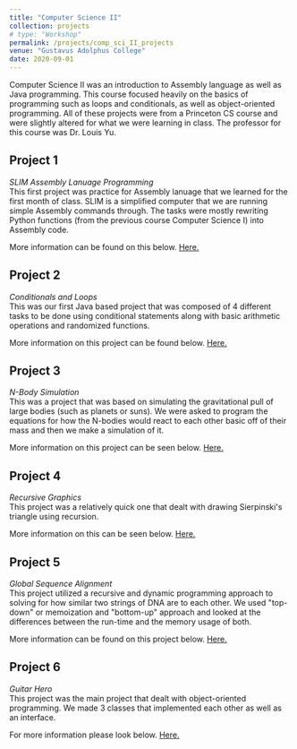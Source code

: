 ```yaml
---
title: "Computer Science II"
collection: projects
# type: "Workshop"
permalink: /projects/comp_sci_II_projects
venue: "Gustavus Adolphus College"
date: 2020-09-01
---
```


Computer Science II was an introduction to Assembly language as well as Java programming. This course focused heavily on the basics of programming such as loops and conditionals, as well as object-oriented programming. All of these projects were from a Princeton CS course and were slightly altered for what we were learning in class. The professor for this course was Dr. Louis Yu. 

## **Project 1**    
*SLIM Assembly Lanuage Programming*  
This first project was practice for Assembly lanuage that we learned for the first month of class. SLIM is a simplified computer that we are running simple Assembly commands through. The tasks were mostly rewriting Python functions (from the previous course Computer Science I) into Assembly code. 

More information can be found on this below.
<a href = "https://github.com/abbyruthe/cs_2_project_1_assembly">Here.</a>

## **Project 2**  
*Conditionals and Loops*  
This was our first Java based project that was composed of 4 different tasks to be done using conditional statements along with basic arithmetic operations and randomized functions.

More information on this project can be found below.
<a href = "https://github.com/abbyruthe/cs_2_project2_conditionals_loops">Here.</a>

## **Project 3**
*N-Body Simulation*  
This was a project that was based on simulating the gravitational pull of large bodies (such as planets or suns). We were asked to program the equations for how the N-bodies would react to each other basic off of their mass and then we make a simulation of it. 

More information on this project can be seen below. 
<a href = "https://github.com/abbyruthe/cs_2_project_3_n_body">Here.</a>

## **Project 4** 
*Recursive Graphics*  
This project was a relatively quick one that dealt with drawing Sierpinski's triangle using recursion. 

More information on this can be seen below.
<a href = "https://github.com/abbyruthe/cs_2_project_4_sierpinski">Here.</a>

## **Project 5**  
*Global Sequence Alignment*  
This project utilized a recursive and dynamic programming approach to solving for how similar two strings of DNA are to each other. We used "top-down" or memoization and "bottom-up" approach and looked at the differences between the run-time and the memory usage of both. 

More information can be found on this project below.
<a href = "https://github.com/abbyruthe/cs_2_project_5_global_sequence_alignment">Here.</a>

## **Project 6**  
*Guitar Hero*  
This project was the main project that dealt with object-oriented programming. We made 3 classes that implemented each other as well as an interface. 

For more information please look below. 
<a href = "https://github.com/abbyruthe/cs_2_project_6_guitar_hero">Here.</a>